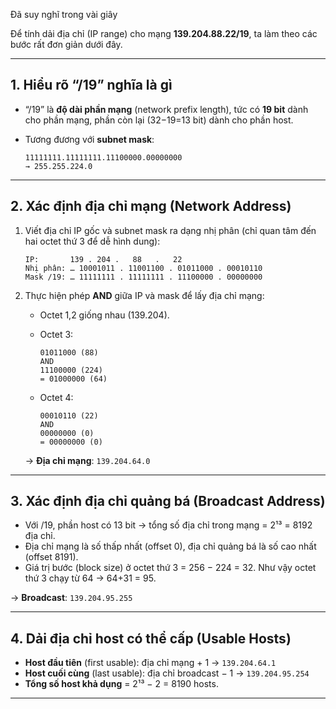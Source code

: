 Đã suy nghĩ trong vài giây


Để tính dải địa chỉ (IP range) cho mạng **139.204.88.22/19**, ta làm theo các bước rất đơn giản dưới đây.

---

## 1. Hiểu rõ “/19” nghĩa là gì

* “/19” là **độ dài phần mạng** (network prefix length), tức có **19 bit** dành cho phần mạng, phần còn lại (32−19=13 bit) dành cho phần host.
* Tương đương với **subnet mask**:

  ```
  11111111.11111111.11100000.00000000
  → 255.255.224.0
  ```

---

## 2. Xác định địa chỉ mạng (Network Address)

1. Viết địa chỉ IP gốc và subnet mask ra dạng nhị phân (chỉ quan tâm đến hai octet thứ 3 để dễ hình dung):

   ```
   IP:       139 . 204 .   88   .   22
   Nhị phân: … 10001011 . 11001100 . 01011000 . 00010110
   Mask /19: … 11111111 . 11111111 . 11100000 . 00000000
   ```

2. Thực hiện phép **AND** giữa IP và mask để lấy địa chỉ mạng:

   * Octet 1,2 giống nhau (139.204).
   * Octet 3:

     ```
     01011000 (88)
     AND
     11100000 (224)
     = 01000000 (64)
     ```
   * Octet 4:

     ```
     00010110 (22)
     AND
     00000000 (0)
     = 00000000 (0)
     ```

   → **Địa chỉ mạng**: `139.204.64.0`

---

## 3. Xác định địa chỉ quảng bá (Broadcast Address)

* Với /19, phần host có 13 bit → tổng số địa chỉ trong mạng = 2¹³ = 8192 địa chỉ.
* Địa chỉ mạng là số thấp nhất (offset 0), địa chỉ quảng bá là số cao nhất (offset 8191).
* Giá trị bước (block size) ở octet thứ 3 = 256 − 224 = 32. Như vậy octet thứ 3 chạy từ 64 → 64+31 = 95.

→ **Broadcast**: `139.204.95.255`

---

## 4. Dải địa chỉ host có thể cấp (Usable Hosts)

* **Host đầu tiên** (first usable): địa chỉ mạng + 1
  → `139.204.64.1`
* **Host cuối cùng** (last usable): địa chỉ broadcast − 1
  → `139.204.95.254`
* **Tổng số host khả dụng** = 2¹³ − 2 = 8190 hosts.

---


